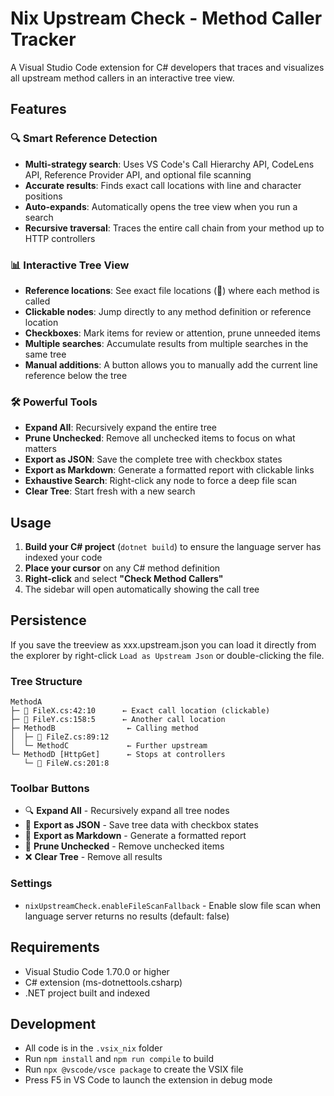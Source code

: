 # Nix Upstream Check - Method Caller Tracker

A Visual Studio Code extension for C# developers that traces and visualizes all upstream method callers in an interactive tree view.

## Features

### 🔍 Smart Reference Detection
- **Multi-strategy search**: Uses VS Code's Call Hierarchy API, CodeLens API, Reference Provider API, and optional file scanning
- **Accurate results**: Finds exact call locations with line and character positions
- **Auto-expands**: Automatically opens the tree view when you run a search
- **Recursive traversal**: Traces the entire call chain from your method up to HTTP controllers

### 📊 Interactive Tree View
- **Reference locations**: See exact file locations (📍) where each method is called
- **Clickable nodes**: Jump directly to any method definition or reference location
- **Checkboxes**: Mark items for review or attention, prune unneeded items
- **Multiple searches**: Accumulate results from multiple searches in the same tree
- **Manual additions**: A button allows you to manually add the current line reference below the tree

### 🛠️ Powerful Tools
- **Expand All**: Recursively expand the entire tree
- **Prune Unchecked**: Remove all unchecked items to focus on what matters
- **Export as JSON**: Save the complete tree with checkbox states
- **Export as Markdown**: Generate a formatted report with clickable links
- **Exhaustive Search**: Right-click any node to force a deep file scan
- **Clear Tree**: Start fresh with a new search

## Usage

1. **Build your C# project** (`dotnet build`) to ensure the language server has indexed your code
2. **Place your cursor** on any C# method definition
3. **Right-click** and select **"Check Method Callers"**
4. The sidebar will open automatically showing the call tree

## Persistence

If you save the treeview as xxx.upstream.json you can load it directly from the explorer by right-click `Load as Upstream Json` or double-clicking the file.

### Tree Structure

```
MethodA
├─ 📍 FileX.cs:42:10      ← Exact call location (clickable)
├─ 📍 FileY.cs:158:5      ← Another call location
├─ MethodB                ← Calling method
│  ├─ 📍 FileZ.cs:89:12
│  └─ MethodC             ← Further upstream
└─ MethodD [HttpGet]      ← Stops at controllers
   └─ 📍 FileW.cs:201:8
```

### Toolbar Buttons
- 🔍 **Expand All** - Recursively expand all tree nodes
- 💾 **Export as JSON** - Save tree data with checkbox states
- 📝 **Export as Markdown** - Generate a formatted report
- 🔽 **Prune Unchecked** - Remove unchecked items
- ❌ **Clear Tree** - Remove all results

### Settings
- `nixUpstreamCheck.enableFileScanFallback` - Enable slow file scan when language server returns no results (default: false)

## Requirements
- Visual Studio Code 1.70.0 or higher
- C# extension (ms-dotnettools.csharp)
- .NET project built and indexed

## Development
- All code is in the `.vsix_nix` folder
- Run `npm install` and `npm run compile` to build
- Run `npx @vscode/vsce package` to create the VSIX file
- Press F5 in VS Code to launch the extension in debug mode
